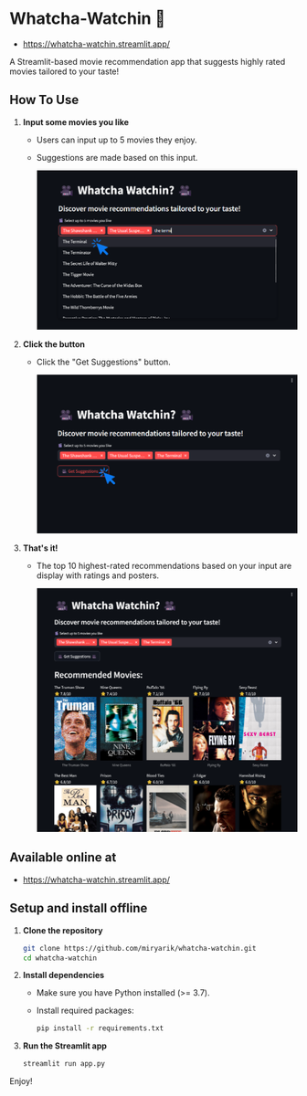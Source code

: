 
# Whatcha-Watchin 🎥
- https://whatcha-watchin.streamlit.app/

A Streamlit-based movie recommendation app that suggests highly rated movies tailored to your taste!

## How To Use

1. **Input some movies you like**
   - Users can input up to 5 movies they enjoy.
   - Suggestions are made based on this input.
     
     ![step-1](./assets/images/step-1.png)

2. **Click the button**
   - Click the "Get Suggestions" button.

     ![step-2](./assets/images/step-2.png)

3. **That's it!**
   - The top 10 highest-rated recommendations based on your input are display with ratings and posters.

     ![step-3](./assets/images/step-3.png)

## Available online at
- https://whatcha-watchin.streamlit.app/

## Setup and install offline

1. **Clone the repository**
   ```bash
   git clone https://github.com/miryarik/whatcha-watchin.git
   cd whatcha-watchin
   ```
   
2. **Install dependencies**
   - Make sure you have Python installed (>= 3.7).
   - Install required packages:
     
     ```bash
     pip install -r requirements.txt
     ```

3. **Run the Streamlit app**
   ```bash
   streamlit run app.py
   ```

Enjoy!

